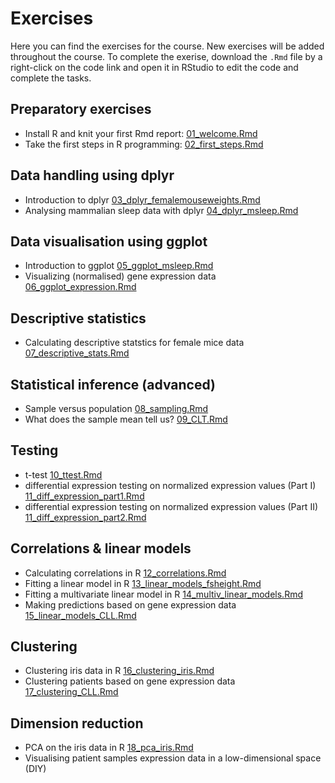 # Exercises
Here you can find the exercises for the course. New exercises will be added throughout the course. To complete the exerise, download the `.Rmd` file by a right-click on the code link and open it in RStudio to edit the code and complete the tasks.


## Preparatory exercises

- Install R and knit your first Rmd report: 
[01_welcome.Rmd](preparations/01_welcome.Rmd)
- Take the first steps in R programming:  [02_first_steps.Rmd](preparations/02_first_steps.Rmd)


## Data handling using dplyr

- Introduction to dplyr [03_dplyr_femalemouseweights.Rmd](data_handling/03_dplyr_femalemouseweights.Rmd)
- Analysing mammalian sleep data with dplyr [04_dplyr_msleep.Rmd](data_handling/04_dplyr_msleep.Rmd)


## Data visualisation using ggplot

- Introduction to ggplot [05_ggplot_msleep.Rmd](data_visualization/05_ggplot_msleep.Rmd)
- Visualizing (normalised) gene expression data [06_ggplot_expression.Rmd](data_visualization/06_ggplot_expression.Rmd)

## Descriptive statistics

- Calculating descriptive statstics for female mice data [07_descriptive_stats.Rmd](descriptive_statistics/07_descriptive_stats.Rmd)

## Statistical inference (advanced)

- Sample versus population [08_sampling.Rmd](stat_inference/08_sampling.Rmd)
- What does the sample mean tell us? [09_CLT.Rmd](stat_inference/09_CLT.Rmd)

## Testing

- t-test [10_ttest.Rmd](testing/10_ttest.Rmd)
- differential expression testing on normalized expression values (Part I) [11_diff_expression_part1.Rmd](testing/11_diff_expression_part1.Rmd)
- differential expression testing on normalized expression values (Part II) [11_diff_expression_part2.Rmd](testing/11_diff_expression_part2.Rmd)


## Correlations & linear models

- Calculating correlations in R [12_correlations.Rmd](linear_models/12_correlations.Rmd)
- Fitting a linear model in R [13_linear_models_fsheight.Rmd](linear_models/13_linear_models_fsheight.Rmd)
- Fitting a multivariate linear model in R [14_multiv_linear_models.Rmd](linear_models/14_multiv_linear_models.Rmd)
- Making predictions based on gene expression data [15_linear_models_CLL.Rmd](linear_models/15_linear_models_CLL.Rmd)

## Clustering

- Clustering iris data in R [16_clustering_iris.Rmd](clustering/16_clustering_iris.Rmd)
- Clustering patients based on gene expression data [17_clustering_CLL.Rmd](clustering/17_clustering_CLL.Rmd)

## Dimension reduction

- PCA on the iris data in R [18_pca_iris.Rmd](dimension_reduction/18_pca_iris.Rmd)
- Visualising patient samples expression data in a low-dimensional space (DIY)
